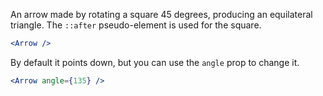 An arrow made by rotating a square 45 degrees, producing an equilateral triangle. The `::after` pseudo-element is used for the square.

```jsx
<Arrow />
```

By default it points down, but you can use the `angle` prop to change it.

```jsx
<Arrow angle={135} />
```
